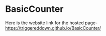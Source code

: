 ﻿# BasicCounter
 Here is the website link for the hosted page-https://triggereddown.github.io/BasicCounter/
